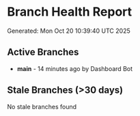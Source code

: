 # Branch Health Report
Generated: Mon Oct 20 10:39:40 UTC 2025

## Active Branches
- **main** - 14 minutes ago by Dashboard Bot

## Stale Branches (>30 days)
No stale branches found
